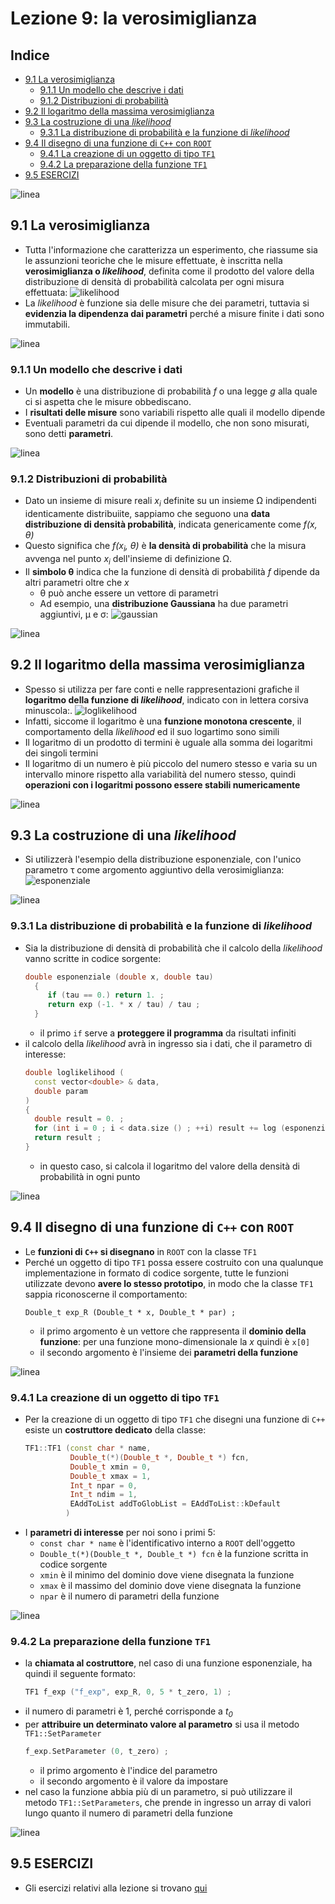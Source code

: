 # Lezione 9: la verosimiglianza

## Indice

  * [9.1 La verosimiglianza](#91-la-verosimiglianza)
    * [9.1.1 Un modello che descrive i dati](#911-un-modello-che-descrive-i-dati)
    * [9.1.2 Distribuzioni di probabilità](#912-distribuzioni-di-probabilità)
  * [9.2 Il logaritmo della massima verosimiglianza](#92-il-logaritmo-della-massima-verosimiglianza)
  * [9.3 La costruzione di una *likelihood*](#93-la-costruzione-di-una-likelihood)
    * [9.3.1 La distribuzione di probabilità e la funzione di *likelihood*](#931-la-distribuzione-di-probabilità-e-la-funzione-di-likelihood)
  * [9.4 Il disegno di una funzione di ```C++``` con ```ROOT```](#94-il-disegno-di-una-funzione-di-c-con-root)
    * [9.4.1 La creazione di un oggetto di tipo ```TF1```](#941-la-creazione-di-un-oggetto-di-tipo-tf1)
    * [9.4.2 La preparazione della funzione ```TF1```](#942-la-preparazione-della-funzione-tf1)
  * [9.5 ESERCIZI](#95-esercizi)

![linea](../immagini/linea.png)

## 9.1 La verosimiglianza

  * Tutta l'informazione che caratterizza un esperimento,
    che riassume sia le assunzioni teoriche che le misure effettuate,
    è inscritta nella **verosimiglianza o *likelihood***,
    definita come
    il prodotto del valore della distribuzione di densità di probabilità
    calcolata per ogni misura effettuata:
![likelihood](immagini/likelihood.png)
  * La *likelihood* è funzione sia delle misure che dei parametri, 
    tuttavia si **evidenzia la dipendenza dai parametri** perché
    a misure finite i dati sono immutabili.

![linea](../immagini/linea.png)

### 9.1.1 Un modello che descrive i dati

  * Un **modello** è una distribuzione di probabilità *f*
    o una legge *g* alla quale ci si aspetta che le misure obbediscano.
  * I **risultati delle misure** sono variabili 
    rispetto alle quali il modello dipende
  * Eventuali parametri da cui dipende il modello,
    che non sono misurati,
    sono detti **parametri**.

![linea](../immagini/linea.png)

### 9.1.2 Distribuzioni di probabilità

  * Dato un insieme di misure reali *x<sub>i</sub>* definite su un insieme &Omega; 
    indipendenti identicamente distribuiite,
    sappiamo che seguono una **data distribuzione di densità probabilità**, 
    indicata genericamente come *f(x, &theta;)*
  * Questo significa che *f(x<sub>i</sub>, &theta;)* è **la densità di probabilità**
    che la misura avvenga nel punto *x<sub>i</sub>* dell'insieme di definizione &Omega;.
  * Il **simbolo &theta;** indica che la funzione di densità di probabilità *f*
    dipende da altri parametri oltre che *x*
    * &theta; può anche essere un vettore di parametri
    * Ad esempio, una **distribuzione Gaussiana** ha due parametri aggiuntivi, &mu; e &sigma;:
![gaussian](immagini/gaussian.png)

![linea](../immagini/linea.png)

## 9.2 Il logaritmo della massima verosimiglianza

  * Spesso si utilizza per fare conti e nelle rappresentazioni grafiche 
    il **logaritmo della funzione di *likelihood***, 
    indicato con in lettera corsiva minuscola:.
![loglikelihood](immagini/loglikelihood.png)
  * Infatti, siccome il logaritmo è una **funzione monotona crescente**,
    il comportamento della *likelihood* ed il suo logartimo sono simili
  * Il logaritmo di un prodotto di termini
    è uguale alla somma dei logaritmi dei singoli termini
  * Il logaritmo di un numero è più piccolo del numero stesso
    e varia su un intervallo minore rispetto alla variabilità del numero stesso,
    quindi **operazioni con i logaritmi possono essere stabili numericamente**

![linea](../immagini/linea.png)

## 9.3 La costruzione di una *likelihood*

  * Si utilizzerà l'esempio della distribuzione esponenziale,
    con l'unico parametro &tau; come argomento aggiuntivo della verosimiglianza:
![esponenziale](immagini/esponenziale.png)

![linea](../immagini/linea.png)

### 9.3.1 La distribuzione di probabilità e la funzione di *likelihood*

  * Sia la distribuzione di densità di probabilità
    che il calcolo della *likelihood* vanno scritte in codice sorgente:
    ```cpp
    double esponenziale (double x, double tau)
      {
         if (tau == 0.) return 1. ;
         return exp (-1. * x / tau) / tau ;
      }
    ```
    * il primo ```if``` serve a **proteggere il programma** da risultati infiniti
  * il calcolo della *likelihood* avrà in ingresso
    sia i dati, che il parametro di interesse:
    ```cpp
    double loglikelihood (
      const vector<double> & data, 
      double param
    )
    {
      double result = 0. ; 
      for (int i = 0 ; i < data.size () ; ++i) result += log (esponenziale (data.at (i), param)) ;
      return result ;   
    }
    ```
    * in questo caso, 
      si calcola il logaritmo del valore della densità di probabilità in ogni punto

![linea](../immagini/linea.png)

## 9.4 Il disegno di una funzione di ```C++``` con ```ROOT```

  * Le **funzioni di ```C++``` si disegnano** in ```ROOT``` con la classe ```TF1```
  * Perché un oggetto di tipo ```TF1``` possa essere costruito con una qualunque
    implementazione in formato di codice sorgente,
    tutte le funzioni utilizzate devono **avere lo stesso prototipo**, 
    in modo che la classe ```TF1``` sappia riconoscerne il comportamento:
    ```
    Double_t exp_R (Double_t * x, Double_t * par) ;
    ```
    * il primo argomento è un vettore che rappresenta il **dominio della funzione**:
      per una funzione mono-dimensionale la *x* quindi è ```x[0]```
    * il secondo argomento è l'insieme dei **parametri della funzione**  

![linea](../immagini/linea.png)

### 9.4.1 La creazione di un oggetto di tipo ```TF1```

  * Per la creazione di un oggetto di tipo ```TF1``` che disegni una funzione di ```C++```
    esiste un **costruttore dedicato** della classe:
    ```cpp
    TF1::TF1 (const char * name, 
              Double_t(*)(Double_t *, Double_t *) fcn,
              Double_t xmin = 0,
              Double_t xmax = 1,
              Int_t npar = 0,
              Int_t ndim = 1,
              EAddToList addToGlobList = EAddToList::kDefault 
             ) 
    ```
  * I **parametri di interesse** per noi sono i primi 5:
    * ```const char * name``` è l'identificativo interno a ```ROOT``` dell'oggetto
    * ```Double_t(*)(Double_t *, Double_t *) fcn``` è la funzione scritta in codice sorgente
    * ```xmin``` è il minimo del dominio dove viene disegnata la funzione
    * ```xmax``` è il massimo del dominio dove viene disegnata la funzione
    * ```npar``` è il numero di parametri della funzione

![linea](../immagini/linea.png)

### 9.4.2 La preparazione della funzione ```TF1```

  * la **chiamata al costruttore**, 
    nel caso di una funzione esponenziale,
    ha quindi il seguente formato:
    ```cpp
    TF1 f_exp ("f_exp", exp_R, 0, 5 * t_zero, 1) ;
    ```
  * il numero di parametri è 1, perché corrisponde a *t<sub>0</sub>*
  * per **attribuire un determinato valore al parametro** si usa il metodo ```TF1::SetParameter```
    ```cpp
    f_exp.SetParameter (0, t_zero) ;
    ```
    * il primo argomento è l'indice del parametro
    * il secondo argomento è il valore da impostare
  * nel caso la funzione abbia più di un parametro,
    si può utilizzare il metodo ```TF1::SetParameters```,
    che prende in ingresso un array di valori lungo quanto il numero di parametri della funzione

![linea](../immagini/linea.png)

## 9.5 ESERCIZI

  * Gli esercizi relativi alla lezione si trovano [qui](ESERCIZI.md)


